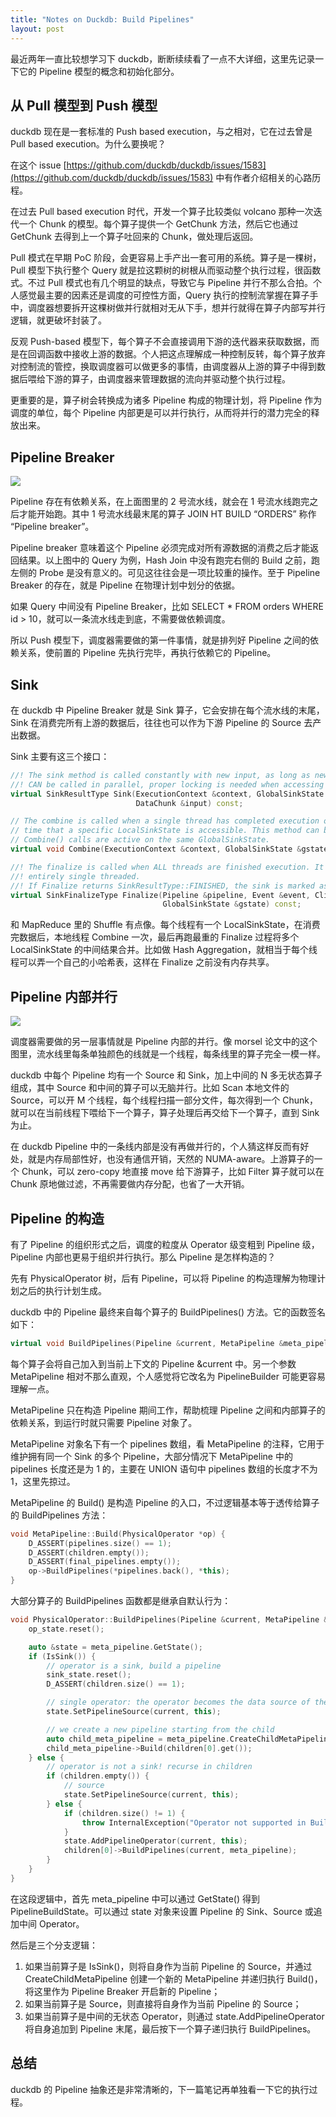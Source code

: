 ```yaml
---
title: "Notes on Duckdb: Build Pipelines"
layout: post
---
```


最近两年一直比较想学习下 duckdb，断断续续看了一点不大详细，这里先记录一下它的 Pipeline 模型的概念和初始化部分。

## 从 Pull 模型到 Push 模型

duckdb 现在是一套标准的 Push based execution，与之相对，它在过去曾是 Pull based execution。为什么要换呢？

在这个 issue [https://github.com/duckdb/duckdb/issues/1583](https://github.com/duckdb/duckdb/issues/1583) 中有作者介绍相关的心路历程。

在过去 Pull based execution 时代，开发一个算子比较类似 volcano 那种一次迭代一个 Chunk 的模型。每个算子提供一个 GetChunk 方法，然后它也通过 GetChunk 去得到上一个算子吐回来的 Chunk，做处理后返回。

Pull 模式在早期 PoC 阶段，会更容易上手产出一套可用的系统。算子是一棵树，Pull 模型下执行整个 Query 就是拉这颗树的树根从而驱动整个执行过程，很函数式。不过 Pull 模式也有几个明显的缺点，导致它与 Pipeline 并行不那么合拍。个人感觉最主要的因素还是调度的可控性方面，Query 执行的控制流掌握在算子手中，调度器想要拆开这棵树做并行就相对无从下手，想并行就得在算子内部写并行逻辑，就更破坏封装了。

反观 Push-based 模型下，每个算子不会直接调用下游的迭代器来获取数据，而是在回调函数中接收上游的数据。个人把这点理解成一种控制反转，每个算子放弃对控制流的管控，换取调度器可以做更多的事情，由调度器从上游的算子中得到数据后喂给下游的算子，由调度器来管理数据的流向并驱动整个执行过程。

更重要的是，算子树会转换成为诸多 Pipeline 构成的物理计划，将 Pipeline 作为调度的单位，每个 Pipeline 内部更是可以并行执行，从而将并行的潜力完全的释放出来。

## Pipeline Breaker

![](/images/2023-02-25-duckdb-build-pipeline/Screen_Shot_2023-02-20_at_22.20.12.png)

Pipeline 存在有依赖关系，在上面图里的 2 号流水线，就会在 1 号流水线跑完之后才能开始跑。其中 1 号流水线最末尾的算子 JOIN HT BUILD “ORDERS” 称作 “Pipeline breaker”。

Pipeline breaker 意味着这个 Pipeline 必须完成对所有源数据的消费之后才能返回结果。以上图中的 Query 为例，Hash Join 中没有跑完右侧的 Build 之前，跑左侧的 Probe 是没有意义的。可见这往往会是一项比较重的操作。至于 Pipeline Breaker 的存在，就是 Pipeline 在物理计划中划分的依据。

如果 Query 中间没有 Pipeline Breaker，比如 SELECT * FROM orders WHERE id > 10，就可以一条流水线走到底，不需要做依赖调度。

所以 Push 模型下，调度器需要做的第一件事情，就是排列好 Pipeline 之间的依赖关系，使前置的 Pipeline 先执行完毕，再执行依赖它的 Pipeline。

## Sink

在 duckdb 中 Pipeline Breaker 就是 Sink 算子，它会安排在每个流水线的末尾，Sink 在消费完所有上游的数据后，往往也可以作为下游 Pipeline 的 Source 去产出数据。

Sink 主要有这三个接口：

``` c++
//! The sink method is called constantly with new input, as long as new input is available. Note that this method
//! CAN be called in parallel, proper locking is needed when accessing data inside the GlobalSinkState.
virtual SinkResultType Sink(ExecutionContext &context, GlobalSinkState &gstate, LocalSinkState &lstate,
                            DataChunk &input) const;

// The combine is called when a single thread has completed execution of its part of the pipeline, it is the final
// time that a specific LocalSinkState is accessible. This method can be called in parallel while other Sink() or
// Combine() calls are active on the same GlobalSinkState.
virtual void Combine(ExecutionContext &context, GlobalSinkState &gstate, LocalSinkState &lstate) const;

//! The finalize is called when ALL threads are finished execution. It is called only once per pipeline, and is
//! entirely single threaded.
//! If Finalize returns SinkResultType::FINISHED, the sink is marked as finished
virtual SinkFinalizeType Finalize(Pipeline &pipeline, Event &event, ClientContext &context,
                                  GlobalSinkState &gstate) const;
```

和 MapReduce 里的 Shuffle 有点像。每个线程有一个 LocalSinkState，在消费完数据后，本地线程 Combine 一次，最后再跑最重的 Finalize 过程将多个 LocalSinkState 的中间结果合并。比如做 Hash Aggregation，就相当于每个线程可以弄一个自己的小哈希表，这样在 Finalize 之前没有内存共享。

## Pipeline 内部并行

![](/images/2023-02-25-duckdb-build-pipeline/Screen_Shot_2023-02-20_at_22.28.25.png)

调度器需要做的另一层事情就是 Pipeline 内部的并行。像 morsel 论文中的这个图里，流水线里每条单独颜色的线就是一个线程，每条线里的算子完全一模一样。

duckdb 中每个 Pipeline 均有一个 Source 和 Sink，加上中间的 N 多无状态算子组成，其中 Source 和中间的算子可以无脑并行。比如 Scan 本地文件的 Source，可以开 M 个线程，每个线程扫描一部分文件，每次得到一个 Chunk，就可以在当前线程下喂给下一个算子，算子处理后再交给下一个算子，直到 Sink 为止。

在 duckdb Pipeline 中的一条线内部是没有再做并行的，个人猜这样反而有好处，就是内存局部性好，也没有通信开销，天然的 NUMA-aware。上游算子的一个 Chunk，可以 zero-copy 地直接 move 给下游算子，比如 Filter 算子就可以在 Chunk 原地做过滤，不再需要做内存分配，也省了一大开销。

## Pipeline 的构造

有了 Pipeline 的组织形式之后，调度的粒度从 Operator 级变粗到 Pipeline 级，Pipeline 内部也更易于组织并行执行。那么 Pipeline 是怎样构造的？

先有 PhysicalOperator 树，后有 Pipeline，可以将 Pipeline 的构造理解为物理计划之后的执行计划生成。

duckdb 中的 Pipeline 最终来自每个算子的 BuildPipelines() 方法。它的函数签名如下：

``` c++
virtual void BuildPipelines(Pipeline &current, MetaPipeline &meta_pipeline);
```

每个算子会将自己加入到当前上下文的 Pipeline &current 中。另一个参数 MetaPipeline 相对不那么直观，个人感觉将它改名为 PipelineBuilder 可能更容易理解一点。

MetaPipeline 只在构造 Pipeline 期间工作，帮助梳理 Pipeline 之间和内部算子的依赖关系，到运行时就只需要 Pipeline 对象了。

MetaPipeline 对象名下有一个 pipelines 数组，看 MetaPipeline 的注释，它用于维护拥有同一个 Sink 的多个 Pipeline，大部分情况下 MetaPipeline 中的 pipelines 长度还是为 1 的，主要在 UNION 语句中 pipelines 数组的长度才不为 1，这里先掠过。

MetaPipeline 的 Build() 是构造 Pipeline 的入口，不过逻辑基本等于透传给算子的 BuildPipelines 方法：

``` c++
void MetaPipeline::Build(PhysicalOperator *op) {
	D_ASSERT(pipelines.size() == 1);
	D_ASSERT(children.empty());
	D_ASSERT(final_pipelines.empty());
	op->BuildPipelines(*pipelines.back(), *this);
}
```

大部分算子的 BuildPipelines 函数都是继承自默认行为：

``` c++
void PhysicalOperator::BuildPipelines(Pipeline &current, MetaPipeline &meta_pipeline) {
	op_state.reset();

	auto &state = meta_pipeline.GetState();
	if (IsSink()) {
		// operator is a sink, build a pipeline
		sink_state.reset();
		D_ASSERT(children.size() == 1);

		// single operator: the operator becomes the data source of the current pipeline
		state.SetPipelineSource(current, this);

		// we create a new pipeline starting from the child
		auto child_meta_pipeline = meta_pipeline.CreateChildMetaPipeline(current, this);
		child_meta_pipeline->Build(children[0].get());
	} else {
		// operator is not a sink! recurse in children
		if (children.empty()) {
			// source
			state.SetPipelineSource(current, this);
		} else {
			if (children.size() != 1) {
				throw InternalException("Operator not supported in BuildPipelines");
			}
			state.AddPipelineOperator(current, this);
			children[0]->BuildPipelines(current, meta_pipeline);
		}
	}
}
```

在这段逻辑中，首先 meta_pipeline 中可以通过 GetState() 得到 PipelineBuildState。可以通过 state 对象来设置 Pipeline 的 Sink、Source 或追加中间 Operator。

然后是三个分支逻辑：

1. 如果当前算子是 IsSink()，则将自身作为当前 Pipeline 的 Source，并通过 CreateChildMetaPipeline 创建一个新的 MetaPipeline 并递归执行 Build()，将这里作为 Pipeline Breaker 开启新的 Pipeline；
1. 如果当前算子是 Source，则直接将自身作为当前 Pipeline 的 Source；
1. 如果当前算子是中间的无状态 Operator，则通过 state.AddPipelineOperator 将自身追加到 Pipeline 末尾，最后按下一个算子递归执行 BuildPipelines。

## 总结

duckdb 的 Pipeline 抽象还是非常清晰的，下一篇笔记再单独看一下它的执行过程。
